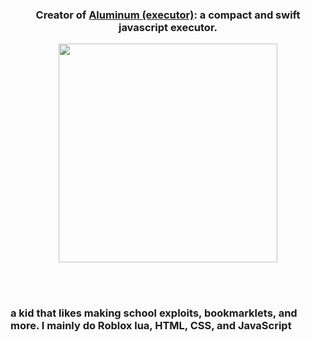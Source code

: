 <h3 align="center">Creator of <a href="https://aluminum-exe.glitch.me" target="_blank">Aluminum (executor)</a>: a compact and swift javascript executor.</h3>
<p align="center"><img height="350px" src="https://talktobobby.replit.app/images/externalApps/aluminum.png"/></p>
<br><br>
<h3>a kid that likes making school exploits, bookmarklets, and more. I mainly do Roblox lua, HTML, CSS, and JavaScript</h3>


<!---
DaRedDeveloper/DaRedDeveloper is a ✨ special ✨ repository because its `README.md` (this file) appears on your GitHub profile.
You can click the Preview link to take a look at your changes.
--->
